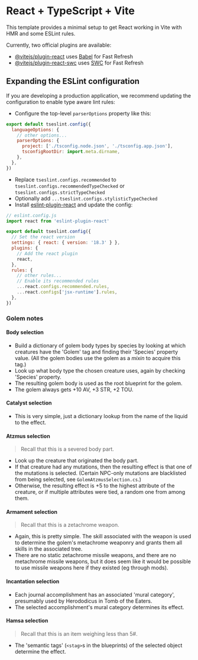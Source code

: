 # React + TypeScript + Vite

This template provides a minimal setup to get React working in Vite with HMR and some ESLint rules.

Currently, two official plugins are available:

- [@vitejs/plugin-react](https://github.com/vitejs/vite-plugin-react/blob/main/packages/plugin-react/README.md) uses [Babel](https://babeljs.io/) for Fast Refresh
- [@vitejs/plugin-react-swc](https://github.com/vitejs/vite-plugin-react-swc) uses [SWC](https://swc.rs/) for Fast Refresh

## Expanding the ESLint configuration

If you are developing a production application, we recommend updating the configuration to enable type aware lint rules:

- Configure the top-level `parserOptions` property like this:

```js
export default tseslint.config({
  languageOptions: {
    // other options...
    parserOptions: {
      project: ['./tsconfig.node.json', './tsconfig.app.json'],
      tsconfigRootDir: import.meta.dirname,
    },
  },
})
```

- Replace `tseslint.configs.recommended` to `tseslint.configs.recommendedTypeChecked` or `tseslint.configs.strictTypeChecked`
- Optionally add `...tseslint.configs.stylisticTypeChecked`
- Install [eslint-plugin-react](https://github.com/jsx-eslint/eslint-plugin-react) and update the config:

```js
// eslint.config.js
import react from 'eslint-plugin-react'

export default tseslint.config({
  // Set the react version
  settings: { react: { version: '18.3' } },
  plugins: {
    // Add the react plugin
    react,
  },
  rules: {
    // other rules...
    // Enable its recommended rules
    ...react.configs.recommended.rules,
    ...react.configs['jsx-runtime'].rules,
  },
})
```

### Golem notes

#### Body selection
- Build a dictionary of golem body types by species by looking at which creatures have the 'Golem' tag and finding their 'Species' property value. (All the golem bodies use the golem as a _mixin_ to acquire this tag.)
- Look up what body type the chosen creature uses, again by checking 'Species' property.
- The resulting golem body is used as the root blueprint for the golem.
- The golem always gets +10 AV, +3 STR, +2 TOU.

#### Catalyst selection
- This is very simple, just a dictionary lookup from the name of the liquid to the effect.

#### Atzmus selection
> Recall that this is a severed body part.
- Look up the creature that originated the body part.
- If that creature had any mutations, then the resulting effect is that one of the mutations is selected. (Certain NPC-only mutations are blacklisted from being selected, see `GolemAtzmusSelection.cs`.)
- Otherwise, the resulting effect is +5 to the highest attribute of the creature, or if multiple attributes were tied, a random one from among them.

#### Armament selection
> Recall that this is a zetachrome weapon.
- Again, this is pretty simple. The skill associated with the weapon is used to determine the golem's metachrome weaponry and grants them all skills in the associated tree.
- There are no static zetachrome missile weapons, and there are no metachrome missile weapons, but it does seem like it would be possible to use missile weapons here if they existed (eg through mods).

#### Incantation selection
- Each journal accomplishment has an associated 'mural category', presumably used by Herododicus in Tomb of the Eaters.
- The selected accomplishment's mural category determines its effect.

#### Hamsa selection
> Recall that this is an item weighing less than 5#.
- The 'semantic tags' (`<stag>`s in the blueprints) of the selected object determine the effect.

